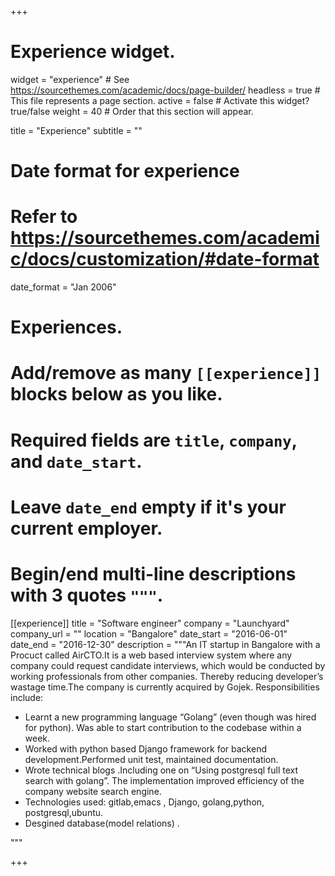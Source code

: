 +++
# Experience widget.
widget = "experience"  # See https://sourcethemes.com/academic/docs/page-builder/
headless = true  # This file represents a page section.
active = false  # Activate this widget? true/false
weight = 40  # Order that this section will appear.

title = "Experience"
subtitle = ""

# Date format for experience
#   Refer to https://sourcethemes.com/academic/docs/customization/#date-format
date_format = "Jan 2006"

# Experiences.
#   Add/remove as many `[[experience]]` blocks below as you like.
#   Required fields are `title`, `company`, and `date_start`.
#   Leave `date_end` empty if it's your current employer.
#   Begin/end multi-line descriptions with 3 quotes `"""`.
[[experience]]
  title = "Software engineer"
  company = "Launchyard"
  company_url = ""
  location = "Bangalore"
  date_start = "2016-06-01"
  date_end = "2016-12-30"
  description = """An IT startup in Bangalore  with a Procuct called AirCTO.It is a web based interview system where any company could request candidate interviews, which would be conducted by working professionals from other companies. Thereby reducing developer’s wastage time.The company is currently acquired by Gojek.
  Responsibilities include:
  
  * Learnt a new programming language “Golang” (even though was hired for python). Was able to start contribution to the codebase within a week.
  * Worked with python based Django framework for backend development.Performed unit test, maintained documentation.
  * Wrote technical blogs .Including one on  “Using postgresql full text search with golang”. The implementation improved efficiency of the company website search engine.
  * Technologies used: gitlab,emacs , Django, golang,python, postgresql,ubuntu.
  * Desgined database(model relations) .

  """

+++
